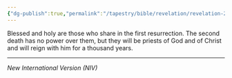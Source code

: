```yaml
---
{"dg-publish":true,"permalink":"/tapestry/bible/revelation/revelation-20-6/","title":"Revelation 20:6","hide":true,"tags":["bible-verse","bible-verse"],"dgHomeLink":true,"dgShowLocalGraph":true,"dgEnableSearch":true}
---
```


 Blessed and holy are those who share in the first resurrection. The second death has no power over them, but they will be priests of God and of Christ and will reign with him for a thousand years.

---
*New International  Version (NIV)*